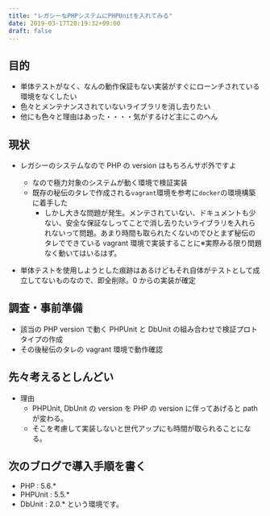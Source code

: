 ```yaml
---
title: "レガシーなPHPシステムにPHPUnitを入れてみる"
date: 2019-03-17T20:19:32+09:00
draft: false
---
```


## 目的

- 単体テストがなく、なんの動作保証もない実装がすぐにローンチされている環境をなくしたい
- 色々とメンテナンスされていないライブラリを消し去りたい
- 他にも色々と理由はあった・・・・気がするけど主にこのへん

## 現状

- レガシーのシステムなので PHP の version はもちろんサポ外ですよ

  - なので極力対象のシステムが動く環境で検証実装
  - 既存の秘伝のタレで作成される`vagrant`環境を参考に`docker`の環境構築に着手した
    - しかし大きな問題が発生。メンテされていない、ドキュメントも少ない、安全な保証なしってことで消し去りたいライブラリを入れられないって問題。あまり時間も取られたくないのでひとまず秘伝のタレでできている vagrant 環境で実装することに※実際みる限り問題なく動いてはいるはず。

- 単体テストを使用しようとした痕跡はあるけどもそれ自体がテストとして成立してないものなので、即全削除。0 からの実装が確定

## 調査・事前準備

- 該当の PHP version で動く PHPUnit と DbUnit の組み合わせで検証プロトタイプの作成
- その後秘伝のタレの vagrant 環境で動作確認

## 先々考えるとしんどい

- 理由
  - PHPUnit, DbUnit の version を PHP の version に伴ってあげると path が変わる。
  - そこを考慮して実装しないと世代アップにも時間が取られることになる。

## 次のブログで導入手順を書く

- PHP : 5.6.\*
- PHPUnit : 5.5.\*
- DbUnit : 2.0.\*
  という環境です。
